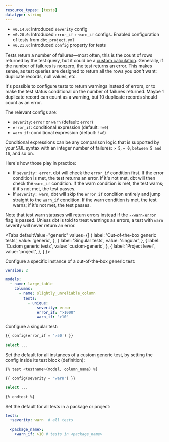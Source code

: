 ```yaml
---
resource_types: [tests]
datatype: string
---
```


<Changelog>

* `v0.14.0`: Introduced `severity` config
* `v0.20.0`: Introduced `error_if` + `warn_if` configs. Enabled configuration of tests from `dbt_project.yml`
* `v0.21.0`: Introduced `config` property for tests

</Changelog>

Tests return a number of failures—most often, this is the count of rows returned by the test query, but it could be a [custom calculation](resource-configs/fail_calc). Generally, if the number of failures is nonzero, the test returns an error. This makes sense, as test queries are designed to return all the rows you _don't_ want: duplicate records, null values, etc.

It's possible to configure tests to return warnings instead of errors, or to make the test status conditional on the number of failures returned. Maybe 1 duplicate record can count as a warning, but 10 duplicate records should count as an error.

The relevant configs are:
- `severity`: `error` or `warn` (default: `error`)
- `error_if`: conditional expression (default: `!=0`)
- `warn_if`: conditional expression (default: `!=0`)

Conditional expressions can be any comparison logic that is supported by your SQL syntax with an integer number of failures: `> 5`, `= 0`, `between 5 and 10`, and so on.

Here's how those play in practice:
- If `severity: error`, dbt will check the `error_if` condition first. If the error condition is met, the test returns an error. If it's not met, dbt will then check the `warn_if` condition. If the warn condition is met, the test warns; if it's not met, the test passes.
- If `severity: warn`, dbt will skip the `error_if` condition entirely and jump straight to the `warn_if` condition. If the warn condition is met, the test warns; if it's not met, the test passes.

Note that test warn statuses will return errors instead if the [`--warn-error`](global-cli-flags#warnings-as-errors) flag is passed. Unless dbt is told to treat warnings as errors, a test with `warn` severity will never return an error.

<Tabs
  defaultValue="generic"
  values={[
    { label: 'Out-of-the-box generic tests', value: 'generic', },
    { label: 'Singular tests', value: 'singular', },
    { label: 'Custom generic tests', value: 'custom-generic', },
    { label: 'Project level', value: 'project', },
  ]
}>

<TabItem value="generic">

Configure a specific instance of a out-of-the-box generic test:

<File name='models/<filename>.yml'>

```yaml
version: 2

models:
  - name: large_table
    columns:
      - name: slightly_unreliable_column
        tests:
          - unique:
              severity: error
              error_if: ">1000"
              warn_if: ">10"
```

</File>

</TabItem>

<TabItem value="singular">

Configure a singular test:

<File name='tests/<filename>.sql'>

```sql
{{ config(error_if = '>50') }}

select ...
```

</File>

</TabItem>

<TabItem value="custom-generic">

Set the default for all instances of a custom generic test, by setting the config inside its test block (definition):

<File name='macros/<filename>.sql'>

```sql
{% test <testname>(model, column_name) %}

{{ config(severity = 'warn') }}

select ...

{% endtest %}
```

</File>

</TabItem>

<TabItem value="project">

Set the default for all tests in a package or project:

<File name='dbt_project.yml'>

```yaml
tests:
  +severity: warn  # all tests
  
  <package_name>:
    +warn_if: >10 # tests in <package_name>
```

</File>

</TabItem>

</Tabs>
